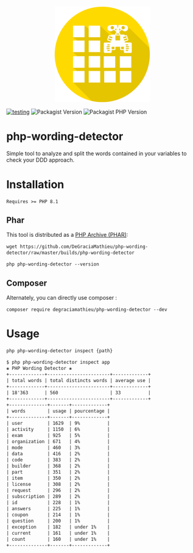 <p align="center">
<img src="https://github.com/DeGraciaMathieu/php-smelly-code-detector/blob/master/arts/robot.png" width="250">
</p>

[![testing](https://github.com/DeGraciaMathieu/php-wording-detector/actions/workflows/phpunit.yml/badge.svg)](https://github.com/DeGraciaMathieu/php-wording-detector/actions/workflows/phpunit.yml)
![Packagist Version](https://img.shields.io/packagist/v/degraciamathieu/php-wording-detector)
![Packagist PHP Version](https://img.shields.io/packagist/dependency-v/degraciamathieu/php-wording-detector/php)

# php-wording-detector

Simple tool to analyze and split the words contained in your variables to check your DDD approach.

# Installation

```
Requires >= PHP 8.1
```

## Phar
This tool is distributed as a [PHP Archive (PHAR)](https://www.php.net/phar):

```
wget https://github.com/DeGraciaMathieu/php-wording-detector/raw/master/builds/php-wording-detector
```

```
php php-wording-detector --version
```

## Composer
Alternately, you can directly use composer :

```
composer require degraciamathieu/php-wording-detector --dev
```
# Usage
```
php php-wording-detector inspect {path}
```
```
$ php php-wording-detector inspect app
❀ PHP Wording Detector ❀
+-------------+-----------------------+-------------+
| total words | total distincts words | average use |
+-------------+-----------------------+-------------+
| 18'363      | 560                   | 33          |
+-------------+-----------------------+-------------+
+--------------+-------+-------------+
| words        | usage | pourcentage |
+--------------+-------+-------------+
| user         | 1629  | 9%          |
| activity     | 1150  | 6%          |
| exam         | 925   | 5%          |
| organization | 671   | 4%          |
| mode         | 460   | 3%          |
| data         | 416   | 2%          |
| code         | 383   | 2%          |
| builder      | 368   | 2%          |
| part         | 351   | 2%          |
| item         | 350   | 2%          |
| license      | 308   | 2%          |
| request      | 296   | 2%          |
| subscription | 289   | 2%          |
| id           | 228   | 1%          |
| answers      | 225   | 1%          |
| coupon       | 214   | 1%          |
| question     | 200   | 1%          |
| exception    | 182   | under 1%    |
| current      | 161   | under 1%    |
| count        | 160   | under 1%    |
+--------------+-------+-------------+
```
